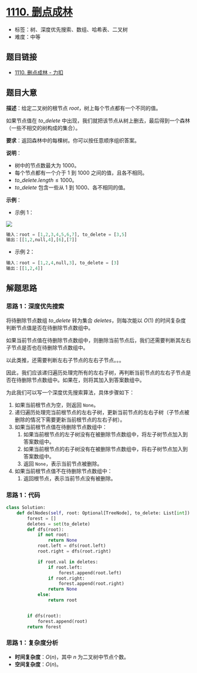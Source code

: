 # [1110. 删点成林](https://leetcode.cn/problems/delete-nodes-and-return-forest/)

- 标签：树、深度优先搜索、数组、哈希表、二叉树
- 难度：中等

## 题目链接

- [1110. 删点成林 - 力扣](https://leetcode.cn/problems/delete-nodes-and-return-forest/)

## 题目大意

**描述**：给定二叉树的根节点 $root$，树上每个节点都有一个不同的值。

如果节点值在 $to\_delete$ 中出现，我们就把该节点从树上删去，最后得到一个森林（一些不相交的树构成的集合）。

**要求**：返回森林中的每棵树。你可以按任意顺序组织答案。

**说明**：

- 树中的节点数最大为 $1000$。
- 每个节点都有一个介于 $1$ 到 $1000$ 之间的值，且各不相同。
- $to\_delete.length \le 1000$。
- $to\_delete$ 包含一些从 $1$ 到 $1000$、各不相同的值。

**示例**：

- 示例 1：

![](https://assets.leetcode-cn.com/aliyun-lc-upload/uploads/2019/07/05/screen-shot-2019-07-01-at-53836-pm.png)

```python
输入：root = [1,2,3,4,5,6,7], to_delete = [3,5]
输出：[[1,2,null,4],[6],[7]]
```

- 示例 2：

```python
输入：root = [1,2,4,null,3], to_delete = [3]
输出：[[1,2,4]]
```

## 解题思路

### 思路 1：深度优先搜索

将待删除节点数组 $to\_delete$ 转为集合 $deletes$，则每次能以  $O(1)$ 的时间复杂度判断节点值是否在待删除节点数组中。

如果当前节点值在待删除节点数组中，则删除当前节点后，我们还需要判断其左右子节点是否也在待删除节点数组中。

以此类推，还需要判断左右子节点的左右子节点。。。

因此，我们应该递归遍历处理完所有的左右子树，再判断当前节点的左右子节点是否在待删除节点数组中。如果在，则将其加入到答案数组中。

为此我们可以写一个深度优先搜索算法，具体步骤如下：

1. 如果当前根节点为空，则返回 `None`。
2. 递归遍历处理完当前根节点的左右子树，更新当前节点的左右子树（子节点被删除的情况下需要更新当前根节点的左右子树）。
3. 如果当前根节点值在待删除节点数组中：
   1. 如果当前根节点的左子树没有在被删除节点数组中，将左子树节点加入到答案数组中。
   2. 如果当前根节点的右子树没有在被删除节点数组中，将右子树节点加入到答案数组中。
   3. 返回 `None`，表示当前节点被删除。
4. 如果当前根节点值不在待删除节点数组中：
   1. 返回根节点，表示当前节点没有被删除。

### 思路 1：代码

```Python
class Solution:
    def delNodes(self, root: Optional[TreeNode], to_delete: List[int]) -> List[TreeNode]:
        forest = []
        deletes = set(to_delete)
        def dfs(root):
            if not root:
                return None
            root.left = dfs(root.left)
            root.right = dfs(root.right)

            if root.val in deletes:
                if root.left:
                    forest.append(root.left)
                if root.right:
                    forest.append(root.right)
                return None
            else:
                return root


        if dfs(root):
            forest.append(root)
        return forest
```

### 思路 1：复杂度分析

- **时间复杂度**：$O(n)$，其中 $n$ 为二叉树中节点个数。
- **空间复杂度**：$O(n)$。

